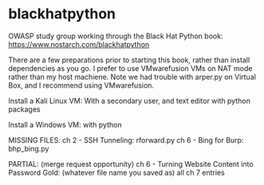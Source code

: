 # blackhatpython
OWASP study group working through the Black Hat Python book: https://www.nostarch.com/blackhatpython

There are a few preparations prior to starting this book, rather than install dependencies as you go. 
I prefer to use VMwarefusion VMs on NAT mode rather than my host machiene.
Note we had trouble with arper.py on Virtual Box, and I recommend using VMwarefusion. 

Install a Kali Linux VM:
  With a secondary user, and text editor with python packages
  
Install a Windows VM: with python 



MISSING FILES:
ch 2 - SSH Tunneling: rforward.py
ch 6 - Bing for Burp: bhp_bing.py

PARTIAL: (merge request opportunity)
ch 6  - Turning Website Content into Password Gold: (whatever file name you saved as)
all ch 7 entries
